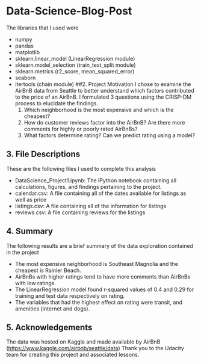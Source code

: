 # Data-Science-Blog-Post
 The libraries that I used were
- numpy
- pandas
- matplotlib
- sklearn.linear_model (LinearRegression module)
- sklearn.model_selection (train_test_split module)
- sklearn.metrics (r2_score, mean_squared_error)
- seaborn
- itertools (chain module)
##2. Project Motivation
I chose to examine the AirBnB data from Seattle to better understand which factors contributed to the price of an AirBnB. 
I formulated 3 questions using the CRISP-DM process to elucidate the findings.
  1. Which neighborhood is the most expensive and which is the cheapest?
  2. How do customer reviews factor into the AirBnB? Are there more comments for highly or poorly rated AirBnBs?
  3. What factors determine rating? Can we predict rating using a model?

## 3. File Descriptions
These are the following files I used to complete this analysis
- DataScience_Project1.ipynb: The iPython notebook containing all calculations, figures, and findings pertaining to the project. 
- calendar.csv: A file containing all of the dates available for listings as well as price
- listings.csv: A file containing all of the information for listings
- reviews.csv: A file containing reviews for the listings

## 4. Summary
The following results are a brief summary of the data exploration contained in the project
- The most expensive neighborhood is Southeast Magnolia and the cheapest is Rainier Beach.
- AirBnBs with higher ratings tend to have more comments than AirBnBs with low ratings.
- The LinearRegression model found r-squared values of 0.4 and 0.29 for training and test data respectively on rating.
- The variables that had the highest effect on rating were transit, and amenities (internet and dogs).

## 5. Acknowledgements
The data was hosted on Kaggle and made available by AirBnB (https://www.kaggle.com/airbnb/seattle/data)
Thank you to the Udacity team for creating this project and associated lessons.
